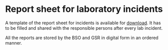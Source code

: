 # Report sheet for laboratory incidents

A template of the report sheet for incidents is available for [download](https://docs.google.com/document/d/1BBUZSVqYkssfwdyOqsLk8zhMobOHM5KXDR3Ka4Nytfo/edit?usp=sharing). It has to be filled and shared with the responsible persons after every lab incident.

All the reports are stored by the BSO and GSR in digital form in an ordered manner.
